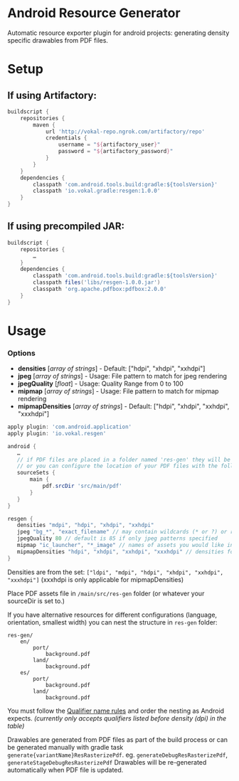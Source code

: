 Android Resource Generator
===============

Automatic resource exporter plugin for android projects: generating density specific drawables from PDF files.

# Setup

## If using Artifactory:
~~~gradle
buildscript {
    repositories {
        maven {
            url 'http://vokal-repo.ngrok.com/artifactory/repo'
            credentials {
                username = "${artifactory_user}"
                password = "${artifactory_password}"
            }
        }
    }
    dependencies {
        classpath 'com.android.tools.build:gradle:${toolsVersion}'
        classpath 'io.vokal.gradle:resgen:1.0.0'
    }
}
~~~

## If using precompiled JAR:
~~~gradle
buildscript {
    repositories {
        …
    }
    dependencies {
        classpath 'com.android.tools.build:gradle:${toolsVersion}'
        classpath files('libs/resgen-1.0.0.jar')
        classpath 'org.apache.pdfbox:pdfbox:2.0.0'
    }
}

~~~

# Usage

### Options

 * __densities__           [_array of strings_] - Default: ["hdpi", "xhdpi", "xxhdpi"]
 * __jpeg__                [_array of strings_] - Usage: File pattern to match for jpeg rendering
 * __jpegQuality__         [_float_]            - Usage: Quality Range from 0 to 100
 * __mipmap__              [_array of strings_] - Usage: File pattern to match for mipmap rendering
 * __mipmapDensities__     [_array of strings_] - Default: ["hdpi", "xhdpi", "xxhdpi", "xxxhdpi"]


~~~gradle
apply plugin: 'com.android.application'
apply plugin: 'io.vokal.resgen'

android {
   …
   // if PDF files are placed in a folder named 'res-gen' they will be recognized automatically
   // or you can configure the location of your PDF files with the following
   sourceSets {
       main {
           pdf.srcDir 'src/main/pdf'
       }
   }
}

resgen {
   densities "mdpi", "hdpi", "xhdpi", "xxhdpi" 
   jpeg "bg_*", "exact_filename" // may contain wildcards (* or ?) or regex
   jpegQuality 80 // default is 85 if only jpeg patterns specified
   mipmap "ic_launcher", "*_image" // names of assets you would like in mipmap folders (wildcard or regex accepted)
   mipmapDensities "hdpi", "xhdpi", "xxhdpi", "xxxhdpi" // densities for mipmaps, defaults to densities
}
~~~


Densities are from the set: `["ldpi", "mdpi", "hdpi", "xhdpi", "xxhdpi", "xxxhdpi"]`
(xxxhdpi is only applicable for mipmapDensities)

Place PDF assets file in `/main/src/res-gen` folder (or whatever your sourceDir is set to.)

If you have alternative resources for different configurations (language, orientation, smallest width) you can nest the structure in `res-gen` folder:
~~~
res-gen/
    en/
        port/
            background.pdf
        land/
            background.pdf
    es/
        port/
            background.pdf
        land/
            background.pdf
~~~
You must follow the [Qualifier name rules](http://developer.android.com/guide/topics/resources/providing-resources.html#QualifierRules) and order the nesting as Android expects. *(currently only accepts qualifiers listed before density (dpi) in the table)*

Drawables are generated from PDF files as part of the build process or can be generated manually with gradle task `generate{variantName}ResRasterizePdf`.
eg. `generateDebugResRasterizePdf`, `generateStageDebugResRasterizePdf`
Drawables will be re-generated automatically when PDF file is updated.
